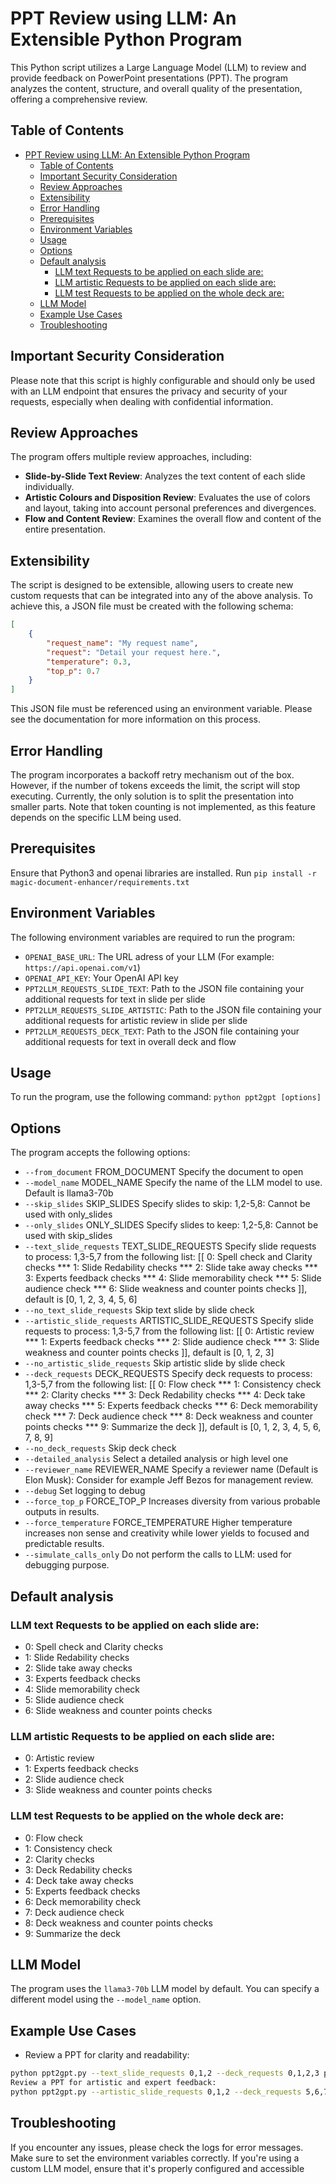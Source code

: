
# PPT Review using LLM: An Extensible Python Program

This Python script utilizes a Large Language Model (LLM) to review and provide feedback on PowerPoint presentations (PPT). The program analyzes the content, structure, and overall quality of the presentation, offering a comprehensive review.


## Table of Contents

- [PPT Review using LLM: An Extensible Python Program](#ppt-review-using-llm-an-extensible-python-program)
  - [Table of Contents](#table-of-contents)
  - [Important Security Consideration](#important-security-consideration)
  - [Review Approaches](#review-approaches)
  - [Extensibility](#extensibility)
  - [Error Handling](#error-handling)
  - [Prerequisites](#prerequisites)
  - [Environment Variables](#environment-variables)
  - [Usage](#usage)
  - [Options](#options)
  - [Default analysis](#default-analysis)
    - [LLM text Requests to be applied on each slide are:](#llm-text-requests-to-be-applied-on-each-slide-are)
    - [LLM artistic Requests to be applied on each slide are:](#llm-artistic-requests-to-be-applied-on-each-slide-are)
    - [LLM test Requests to be applied on the whole deck are:](#llm-test-requests-to-be-applied-on-the-whole-deck-are)
  - [LLM Model](#llm-model)
  - [Example Use Cases](#example-use-cases)
  - [Troubleshooting](#troubleshooting)

## Important Security Consideration
Please note that this script is highly configurable and should only be used with an LLM endpoint that ensures the privacy and security of your requests, especially when dealing with confidential information.

## Review Approaches
The program offers multiple review approaches, including:

* **Slide-by-Slide Text Review**: Analyzes the text content of each slide individually.
* **Artistic Colours and Disposition Review**: Evaluates the use of colors and layout, taking into account personal preferences and divergences.
* **Flow and Content Review**: Examines the overall flow and content of the entire presentation.
  
## Extensibility
The script is designed to be extensible, allowing users to create new custom requests that can be integrated into any of the above analysis. To achieve this, a JSON file must be created with the following schema:

```json
[
    {
        "request_name": "My request name",
        "request": "Detail your request here.",
        "temperature": 0.3, 
        "top_p": 0.7 
    }
]
```
This JSON file must be referenced using an environment variable. Please see the documentation for more information on this process.

## Error Handling
The program incorporates a backoff retry mechanism out of the box. However, if the number of tokens exceeds the limit, the script will stop executing. Currently, the only solution is to split the presentation into smaller parts. Note that token counting is not implemented, as this feature depends on the specific LLM being used.

## Prerequisites

Ensure that Python3 and openai libraries are installed.
Run `pip install -r magic-document-enhancer/requirements.txt`

## Environment Variables

The following environment variables are required to run the program:

* `OPENAI_BASE_URL`: The URL adress of your LLM (For example: `https://api.openai.com/v1`) 
* `OPENAI_API_KEY`: Your OpenAI API key
* `PPT2LLM_REQUESTS_SLIDE_TEXT`: Path to the JSON file containing your additional requests for text in slide per slide 
* `PPT2LLM_REQUESTS_SLIDE_ARTISTIC`: Path to the JSON file containing your additional requests for artistic review in slide per slide 
* `PPT2LLM_REQUESTS_DECK_TEXT`: Path to the JSON file containing your additional requests for text in overall deck and flow

## Usage

To run the program, use the following command:
```python ppt2gpt [options]``` 

## Options

The program accepts the following options:

*  `--from_document` FROM_DOCUMENT
                        Specify the document to open
*  `--model_name` MODEL_NAME
                        Specify the name of the LLM model to use. Default is llama3-70b
*  `--skip_slides` SKIP_SLIDES
                        Specify slides to skip: 1,2-5,8: Cannot be used with only_slides
*  `--only_slides` ONLY_SLIDES
                        Specify slides to keep: 1,2-5,8: Cannot be used with skip_slides
*  `--text_slide_requests` TEXT_SLIDE_REQUESTS
                        Specify slide requests to process: 1,3-5,7 from the following list: [[ 0: Spell check and Clarity checks *** 1: Slide Redability checks *** 2: Slide take away checks *** 3: Experts
                        feedback checks *** 4: Slide memorability check *** 5: Slide audience check *** 6: Slide weakness and counter points checks ]], default is [0, 1, 2, 3, 4, 5, 6]
*  `--no_text_slide_requests`
                        Skip text slide by slide check
*  `--artistic_slide_requests` ARTISTIC_SLIDE_REQUESTS
                        Specify slide requests to process: 1,3-5,7 from the following list: [[ 0: Artistic review *** 1: Experts feedback checks *** 2: Slide audience check *** 3: Slide weakness and counter
                        points checks ]], default is [0, 1, 2, 3]
*  `--no_artistic_slide_requests`
                        Skip artistic slide by slide check
*  `--deck_requests` DECK_REQUESTS
                        Specify deck requests to process: 1,3-5,7 from the following list: [[ 0: Flow check *** 1: Consistency check *** 2: Clarity checks *** 3: Deck Redability checks *** 4: Deck take away
                        checks *** 5: Experts feedback checks *** 6: Deck memorability check *** 7: Deck audience check *** 8: Deck weakness and counter points checks *** 9: Summarize the deck ]], default is
                        [0, 1, 2, 3, 4, 5, 6, 7, 8, 9]
*  `--no_deck_requests`    Skip deck check
*  `--detailed_analysis`   Select a detailed analysis or high level one
*  `--reviewer_name` REVIEWER_NAME
                        Specify a reviewer name (Default is Elon Musk): Consider for example Jeff Bezos for management review.
*  `--debug`               Set logging to debug
*  `--force_top_p` FORCE_TOP_P
                        Increases diversity from various probable outputs in results.
*  `--force_temperature` FORCE_TEMPERATURE
                        Higher temperature increases non sense and creativity while lower yields to focused and predictable results.
*  `--simulate_calls_only`
                        Do not perform the calls to LLM: used for debugging purpose.


## Default analysis

### LLM text Requests to be applied on each slide are:
  * 0: Spell check and Clarity checks
  * 1: Slide Redability checks
  * 2: Slide take away checks
  * 3: Experts feedback checks
  * 4: Slide memorability check
  * 5: Slide audience check
  * 6: Slide weakness and counter points checks
### LLM artistic Requests to be applied on each slide are:
  * 0: Artistic review
  * 1: Experts feedback checks
  * 2: Slide audience check
  * 3: Slide weakness and counter points checks
### LLM test Requests to be applied on the whole deck are:
  * 0: Flow check
  * 1: Consistency check
  * 2: Clarity checks
  * 3: Deck Redability checks
  * 4: Deck take away checks
  * 5: Experts feedback checks
  * 6: Deck memorability check
  * 7: Deck audience check
  * 8: Deck weakness and counter points checks
  * 9: Summarize the deck

## LLM Model

The program uses the `llama3-70b` LLM model by default. You can specify a different model using the `--model_name` option.

## Example Use Cases

* Review a PPT for clarity and readability:
```bash
python ppt2gpt.py --text_slide_requests 0,1,2 --deck_requests 0,1,2,3 presentation.pptx
Review a PPT for artistic and expert feedback:
python ppt2gpt.py --artistic_slide_requests 0,1,2 --deck_requests 5,6,7,8,9 presentation.pptx
```

## Troubleshooting

If you encounter any issues, please check the logs for error messages.
Make sure to set the environment variables correctly.
If you're using a custom LLM model, ensure that it's properly configured and accessible